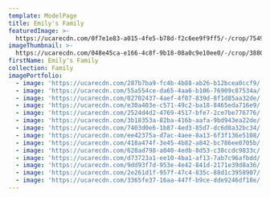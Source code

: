 ```yaml
---
template: ModelPage
title: Emily's Family
featuredImage: >-
  https://ucarecdn.com/0f7e1e83-a015-4fe5-b78d-f2c6ee9f9ff5/-/crop/7549x4199/0,230/-/preview/
imageThumbnail: >-
  https://ucarecdn.com/048e45ca-e166-4c8f-9b18-08a0c9e10ee0/-/crop/3880x4909/2158,58/-/preview/
firstName: Emily's Family
collection: Family
imagePortfolio:
  - image: 'https://ucarecdn.com/287b7ba9-fc4b-4b88-ab26-b12bcea0ccf9/'
  - image: 'https://ucarecdn.com/55a554ce-da65-4aa6-b106-76909c87534a/'
  - image: 'https://ucarecdn.com/02702437-4aef-4f07-839d-8f1d85aa32de/'
  - image: 'https://ucarecdn.com/e30a403e-c571-49c2-ba18-8465eda716e9/'
  - image: 'https://ucarecdn.com/2524d4d2-4769-4517-bfe7-2ce7be776776/'
  - image: 'https://ucarecdn.com/3b18353a-82ba-416b-aafa-9bd943ea22de/'
  - image: 'https://ucarecdn.com/7403d0e6-1b87-4ed3-85d7-dc6d8a32bc34/'
  - image: 'https://ucarecdn.com/ee42375a-d7ac-4aee-8a13-6f3f136e5108/'
  - image: 'https://ucarecdn.com/418a474f-3e45-4b82-a842-bc786ee0705b/'
  - image: 'https://ucarecdn.com/628ad798-a040-4edb-8d53-c38ccdc9833c/'
  - image: 'https://ucarecdn.com/d73723a1-ee10-4ba1-af13-7ab7c96afbdd/'
  - image: 'https://ucarecdn.com/9dd93f7d-953e-4e42-841d-2171e39d8a36/'
  - image: 'https://ucarecdn.com/2e261d1f-957f-47c4-835c-88d1c3958907/'
  - image: 'https://ucarecdn.com/3365fe37-16aa-447f-b9ce-dde9246df18e/'
---
```


